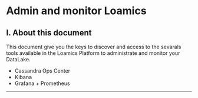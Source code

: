 # Admin and monitor Loamics

## I. About this document

This document give you the keys to discover and access to the sevarals tools available in the Loamics Platform to administrate and monitor your DataLake.

* Cassandra Ops Center
* Kibana
* Grafana + Prometheus

---